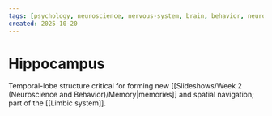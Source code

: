 ```yaml
---
tags: [psychology, neuroscience, nervous-system, brain, behavior, neurotransmitters]
created: 2025-10-20
---
```

# Hippocampus

Temporal-lobe structure critical for forming new [[Slideshows/Week 2 (Neuroscience and Behavior)/Memory|memories]] and spatial navigation; part of the [[Limbic system]].
